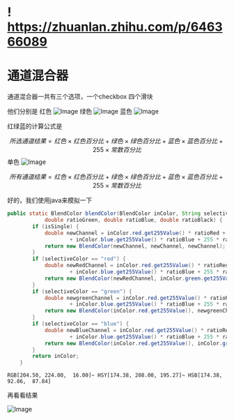 # ! <https://zhuanlan.zhihu.com/p/646366089>

# 通道混合器

通道混合器一共有三个选项，一个checkbox
四个滑块

他们分别是
红色
![Image](https://pic4.zhimg.com/80/v2-7cf74c0df960e878dbcb3ccbc989fb68.png)
绿色
![Image](https://pic4.zhimg.com/80/v2-d508c7dbf41bc06b6106cddb80df6dd7.png)
蓝色
![Image](https://pic4.zhimg.com/80/v2-9c4c1ac2910f641c6daf7083bdb509df.png)

红绿蓝的计算公式是

$$所选通道结果 = 红色\times 红色百分比 + 绿色\times 绿色百分比 + 蓝色\times 蓝色百分比+255\times 常数百分比$$
单色
![Image](https://pic4.zhimg.com/80/v2-509728bcfe29a81864248fbfbe4394e3.png)

$$所有通道结果= 红色\times 红色百分比 + 绿色\times 绿色百分比 + 蓝色\times 蓝色百分比+255\times 常数百分比$$

好的，我们使用java来模拟一下

```java
public static BlendColor blendColor(BlendColor inColor, String selectiveColor, boolean isSingle, double ratioRed,
            double ratioGreen, double ratioBlue, double ratioBlack) {
        if (isSingle) {
            double newChannel = inColor.red.get255Value() * ratioRed + inColor.green.get255Value() * ratioGreen
                    + inColor.blue.get255Value() * ratioBlue + 255 * ratioBlack;
            return new BlendColor(newChannel, newChannel, newChannel);
        }
        if (selectiveColor == "red") {
            double newRedChannel = inColor.red.get255Value() * ratioRed + inColor.green.get255Value() * ratioGreen
                    + inColor.blue.get255Value() * ratioBlue + 255 * ratioBlack;
            return new BlendColor(newRedChannel, inColor.green.get255Value(), inColor.blue.get255Value());
        }
        if (selectiveColor == "green") {
            double newgreenChannel = inColor.red.get255Value() * ratioRed + inColor.green.get255Value() * ratioGreen
                    + inColor.blue.get255Value() * ratioBlue + 255 * ratioBlack;
            return new BlendColor(inColor.red.get255Value(), newgreenChannel, inColor.blue.get255Value());
        }
        if (selectiveColor == "blue") {
            double newBlueChannel = inColor.red.get255Value() * ratioRed + inColor.green.get255Value() * ratioGreen
                    + inColor.blue.get255Value() * ratioBlue + 255 * ratioBlack;
            return new BlendColor(inColor.red.get255Value(), inColor.green.get255Value(), newBlueChannel);
        }
        return inColor;
    }
```

```shell
RGB[204.50, 224.00,  16.00]~ HSY[174.38, 208.00, 195.27]~ HSB[174.38,  92.86,  87.84]
```

再看看结果

![Image](https://pic4.zhimg.com/80/v2-d3367419aec00d7a790fca7b4fb1665d.png)
